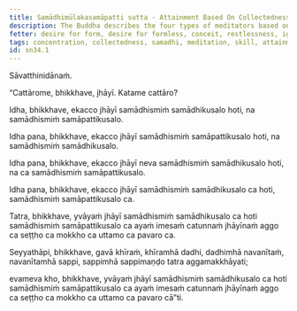 ```yaml
---
title: Samādhimūlakasamāpatti sutta - Attainment Based On Collectedness
description: The Buddha describes the four types of meditators based on their skill in collectedness and in attainment based on collectedness.
fetter: desire for form, desire for formless, conceit, restlessness, ignorance
tags: concentration, collectedness, samadhi, meditation, skill, attainment,sn,sn22-34,sn34
id: sn34.1
---
```


Sāvatthinidānaṁ.

“Cattārome, bhikkhave, jhāyī. Katame cattāro?

Idha, bhikkhave, ekacco jhāyī samādhismiṁ samādhikusalo hoti, na samādhismiṁ samāpattikusalo.

Idha pana, bhikkhave, ekacco jhāyī samādhismiṁ samāpattikusalo hoti, na samādhismiṁ samādhikusalo.

Idha pana, bhikkhave, ekacco jhāyī neva samādhismiṁ samādhikusalo hoti, na ca samādhismiṁ samāpattikusalo.

Idha pana, bhikkhave, ekacco jhāyī samādhismiṁ samādhikusalo ca hoti, samādhismiṁ samāpattikusalo ca.

Tatra, bhikkhave, yvāyaṁ jhāyī samādhismiṁ samādhikusalo ca hoti samādhismiṁ samāpattikusalo ca ayaṁ imesaṁ catunnaṁ jhāyīnaṁ aggo ca seṭṭho ca mokkho ca uttamo ca pavaro ca.

Seyyathāpi, bhikkhave, gavā khīraṁ, khīramhā dadhi, dadhimhā navanītaṁ, navanītamhā sappi, sappimhā sappimaṇḍo tatra aggamakkhāyati;

evameva kho, bhikkhave, yvāyaṁ jhāyī samādhismiṁ samādhikusalo ca hoti samādhismiṁ samāpattikusalo ca ayaṁ imesaṁ catunnaṁ jhāyīnaṁ aggo ca seṭṭho ca mokkho ca uttamo ca pavaro cā”ti.
